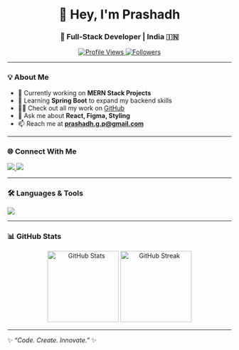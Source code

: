 <!-- Profile Header -->
<h1 align="center">👋 Hey, I'm Prashadh</h1>
<h3 align="center">🚀 Full-Stack Developer | India 🇮🇳</h3>

<p align="center">
  <a href="https://github.com/PrashadhG">
    <img src="https://komarev.com/ghpvc/?username=PrashadhG&label=Profile%20Views&color=0e75b6&style=flat" alt="Profile Views"/>
  </a>
  <a href="https://github.com/PrashadhG?tab=followers">
    <img src="https://img.shields.io/github/followers/PrashadhG?label=Followers&style=social" alt="Followers"/>
  </a>
</p>

---

### 💡 About Me  
- 🔭 Currently working on **MERN Stack Projects**  
- 🌱 Learning **Spring Boot** to expand my backend skills  
- 👨‍💻 Check out all my work on [GitHub](https://github.com/PrashadhG)  
- 💬 Ask me about **React, Figma, Styling**  
- 📫 Reach me at **prashadh.g.p@gmail.com**  

---

### 🌐 Connect With Me  
<p align="left">
  <a href="https://www.linkedin.com/in/prashadh-g/" target="blank">
    <img src="https://img.shields.io/badge/LinkedIn-0077B5.svg?&style=for-the-badge&logo=linkedin&logoColor=white" />
  </a>
  <a href="https://leetcode.com/u/prashadh/" target="blank">
    <img src="https://img.shields.io/badge/LeetCode-FFA116.svg?&style=for-the-badge&logo=leetcode&logoColor=black" />
  </a>
</p>

---

### 🛠️ Languages & Tools  
<p align="left">
  <img src="https://skillicons.dev/icons?i=html,css,js,react,nodejs,express,java,spring,tailwind,figma,git,github,mysql,postgresql,firebase,aws,gcp,blender,postman" />
</p>

---

### 📊 GitHub Stats  
<p align="center">
  <img src="https://github-readme-stats.vercel.app/api?username=PrashadhG&show_icons=true&theme=radical" alt="GitHub Stats" height="160"/>
  <img src="https://streak-stats.demolab.com?user=PrashadhG&theme=radical" alt="GitHub Streak" height="160"/>
</p>

---

✨ *“Code. Create. Innovate.”* ✨
